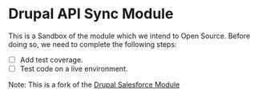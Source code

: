 # Drupal API Sync Module

This is a Sandbox of the module which we intend to Open Source. Before doing so, we need to complete the following steps:

- [ ] Add test coverage.
- [ ] Test code on a live environment.

Note: This is a fork of the [Drupal Salesforce Module](https://www.drupal.org/project/salesforce)
